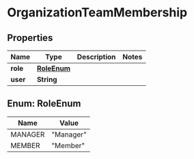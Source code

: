 
# OrganizationTeamMembership

## Properties
Name | Type | Description | Notes
------------ | ------------- | ------------- | -------------
**role** | [**RoleEnum**](#RoleEnum) |  | 
**user** | **String** |  | 


<a name="RoleEnum"></a>
## Enum: RoleEnum
Name | Value
---- | -----
MANAGER | &quot;Manager&quot;
MEMBER | &quot;Member&quot;



